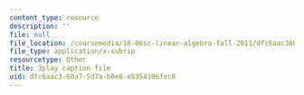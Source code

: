 ```yaml
---
content_type: resource
description: ''
file: null
file_location: /coursemedia/18-06sc-linear-algebra-fall-2011/dfc6aac360a75d7ab0e8e5354106fec0_2IdtqGM6KWU.vtt
file_type: application/x-subrip
resourcetype: Other
title: 3play caption file
uid: dfc6aac3-60a7-5d7a-b0e8-e5354106fec0
---
```

